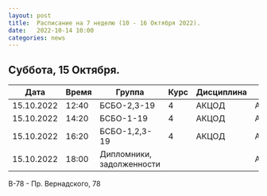 ```yaml
---
layout: post
title:  Расписание на 7 неделю (10 - 16 Октября 2022).
date:   2022-10-14 10:00
categories: news
---
```



## Суббота, 15 Октября.

| Дата          | Время   | Группа               | Курс | Дисциплина  | Аудитория  | Материалы |
| ------------- | ------- | -------------------- | ---- | ----------- | ---------- | --------- |
|15.10.2022     |12:40    |БСБО-2,3-19           |4     |АКЦОД        | А-177(В-78)|           |
|15.10.2022     |14:20    |БСБО-1-19             |4     |АКЦОД        | А-206(В-78)|           |
|15.10.2022     |16:20    |БСБО-1,2,3-19         |4     |АКЦОД        | А-178(В-78)|           |
|15.10.2022     |18:00    |Дипломники, задолженности|    |            | А-178(В-78)|           |

В-78 - Пр. Вернадского, 78


